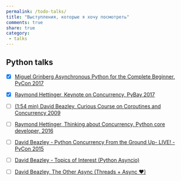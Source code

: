 ```yaml
---
permalink: /todo-talks/
title: "Выступления, которые я хочу посмотреть"
comments: true
share: true
category:
 - talks
---
```


## Python talks


- [X] [Miguel Grinberg Asynchronous Python for the Complete Beginner, PyCon 2017](https://www.youtube.com/watch?v=iG6fr81xHKA)
- [X] [Raymond Hettinger, Keynote on Concurrency, PyBay 2017](https://www.youtube.com/watch?v=9zinZmE3Ogk)
- [ ] [(1:54 min) David Beazley, Curious Course on Coroutines and Concurrency 2009](https://www.youtube.com/watch?v=Z_OAlIhXziw)
- [ ] [Raymond Hettinger, Thinking about Concurrency, Python core developer, 2016](https://www.youtube.com/watch?v=Bv25Dwe84g0)
- [ ] [David Beazley - Python Concurrency From the Ground Up- LIVE! - PyCon 2015](https://www.youtube.com/watch?v=MCs5OvhV9S4)
- [ ] [David Beazley -  Topics of Interest (Python Asyncio)](https://www.youtube.com/watch?v=ZzfHjytDceU)
- [ ] [David Beazley, The Other Async (Threads + Async ❤)](https://www.youtube.com/watch?v=x1ndXuw7S0s)



<script src="https://gist.github.com/natenka/c91003754a81a1966b6f2d07a9da34ab.js"></script>


